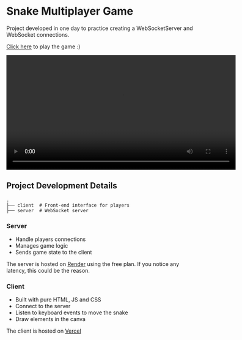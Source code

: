 # Snake Multiplayer Game

Project developed in one day to practice creating a WebSocketServer and WebSocket connections.

[Click here](https://snake-multiplayer-pearl.vercel.app) to play the game :)

<video controls width="600">
  <source src="docs/playing_snake_multiplayer.mp4" type="video/mp4">
  Two users playing snake game
</video>

## Project Development Details

```
.
├── client  # Front-end interface for players
├── server  # WebSocket server
```

### Server

- Handle players connections
- Manages game logic
- Sends game state to the client

The server is hosted on [Render](https://render.com) using the free plan. If you notice any latency, this could be the reason.

### Client

- Built with pure HTML, JS and CSS
- Connect to the server
- Listen to keyboard events to move the snake
- Draw elements in the canva

The client is hosted on [Vercel](https://vercel.com)